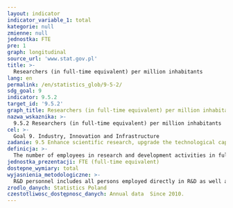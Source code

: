 ```yaml
---
layout: indicator
indicator_variable_1: total
kategorie: null
zmienne: null
jednostka: FTE
pre: 1
graph: longitudinal
source_url: 'www.stat.gov.pl'
title: >-
  Researchers (in full-time equivalent) per million inhabitants
lang: en
permalink: /en/statistics_glob/9-5-2/
sdg_goal: 9
indicator: 9.5.2
target_id: '9.5.2'
graph_title: Researchers (in full-time equivalent) per million inhabitants
nazwa_wskaznika: >-
  9.5.2 Researchers (in full-time equivalent) per million inhabitants
cel: >-
  Goal 9. Industry, Innovation and Infrastructure
zadanie: 9.5 Enhance scientific research, upgrade the technological capabilities of industrial sectors in all countries, in particular developing countries, including, by 2030, encouraging innovation and substantially increasing the number of research and development workers per 1 million people and public and private research and development spending
definicja: >-
  The number of employees in research and development activities in full-time equivalent calculated per one million population.
jednostka_prezentacji: FTE (full-time equivalent)
dostepne_wymiary: total
wyjasnienia_metodologiczne: >-
  R&D personnel includes all persons employed directly in R&D as well as those providing direct services such as R&D managers, administrators and clerical staff. R&D personnel, apart from conducting R&D activities, may also arrange and manage R&D projects, prepare reports, provide direct ICT, library and documentation maintenance in a given project as well as provide administrative services in the area of finance and human resources.Researchers (i.e. professionals engaged in the conception or creation of new knowledge, products, processes, methods and systems and also in the management of the projects) constitute the most numerous group of R&D personnel.The group ‘pracownicy naukowo-badawczy’ is a Polish equivalent of the researchers group (presented in Frascati Manual), also named as ‘scientists and engineers’. Belonging into this group requires neither formal qualifications nor occupying a specific post.Full-time equivalents (FTE) are conversion units used to determine actual employment in R&D . One full-time equivalent (FTE) means one person-year devoted exclusively to R&D activities. Employment in R&D in full-time equivalents is calculated on the basis of the ratio of working time devoted to R&D by particular employees within a reporting year to full working time on a particulate position in a given institution. Full-time equivalent is the only measure of employment in R&D used in international comparisons and international publications issued by OECD and EUROSTAT.
zrodlo_danych: Statistics Poland
czestotliwosc_dostępnosc_danych: Annual data  Since 2010.
---
```

